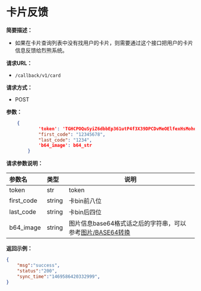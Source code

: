 # 卡片反馈

**简要描述：**

- 如果在卡片查询列表中没有找用户的卡片，则需要通过这个接口把用户的卡片信息反馈给烈熊系统。

**请求URL：**
- `/callback/v1/card`

**请求方式：**
- POST

**参数：**
```json
	{
            'token': 'TGHCPOQuSyiZ6dbbEp361utP4f3X39DPCDvMeOElfexHsMohdt2adPVvWwnKwxZN',
            "first_code": "12345678",
            "last_code": "1234",
            'b64_image': b64_str
        }
```

**请求参数说明：** 

|参数名|类型|说明|
|:-----  |:-----|-----                           |
|token |str   |token  |
|first_code |string   |卡bin前八位  |
|last_code |string   |卡bin后四位  |
|b64_image |string   | 图片信息base64格式话之后的字符串，可以参考[图片/BASE64转换](http://tool.oschina.net/encrypt?type=4) |

**返回示例：**

```json
{
    "msg":"success",
    "status":"200",
    "sync_time":"1469586420332999",
}
```
